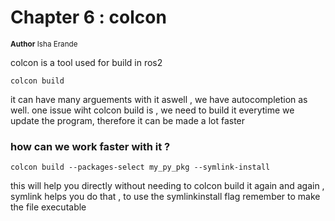 # Chapter 6 : colcon
<sub>**Author**
Isha Erande</sub>


colcon is a tool used for build in ros2

```
colcon build
```
it can have many arguements with it aswell , we have autocompletion as well. 
one issue wiht colcon build is , we need to build it everytime we update the program, therefore it can be made a lot faster 
### how can we work faster with it ?
```
colcon build --packages-select my_py_pkg --symlink-install
```
this will help you directly without needing to colcon build it again and again , symlink helps you do that , to use the symlinkinstall flag remember to make the file executable

